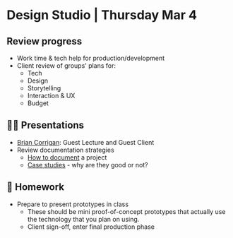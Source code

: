 # Design Studio | Thursday Mar 4

## Review progress

- Work time & tech help for production/development
- Client review of groups' plans for:
  - Tech
  - Design
  - Storytelling
  - Interaction & UX
  - Budget

## 👨‍🏫 Presentations

- [Brian Corrigan](https://www.briancorrigan.net/): Guest Lecture and Guest Client
- Review documentation strategies
  - [How to document](./docs/documentation-tips.md) a project
  - [Case studies](./docs/case-study-examples.md) - why are they good or not?

## 📝 Homework

- Prepare to present prototypes in class
  - These should be mini proof-of-concept prototypes that actually use the technology that you plan on using.
  - Client sign-off, enter final production phase
